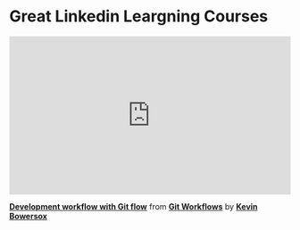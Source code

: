 <h1> Great Linkedin Leargning Courses </h1>
<div style="position:relative;height:0;padding-bottom:56.25%"><iframe width="640" height="360" src="https://www.linkedin.com/learning/embed/git-workflows/development-workflow-with-git-flow?autoplay=false&claim=AQGg35-9PoGIlAAAAY3aswMEHWLqY5Q61RE9GTxls2ReBwkpY-p0inrD4PwALFIZEEDz-qJbNTVVZYI4ucoC-LQ3FV0cudsDzuzlkqsGxKXM85lVwEGtpEIFjLeM3Ynixh5VduR91RnMCHoTpuhzOCOXToOmMzmGZgvhX1PCXXe_7tPlkvy8LHa-43ahf4NYpAF6Fn_g_uzAfkWNNypWWv6FcxVD4YrFuWFhVsu1eJBuz3LwhvU_wRvlrmt55f8ZFkfnJMNIAA678UWo02y32zu1F2TvfZcWu8cNFbEG2hiKxqjchlJAaPXQrIRjx0F6fE8XDxJwX1FkGMcMz2A5-73jTJLhF7VvmsHT8hCZ3pTW2qwPhJKGorUCImjYYr9ApqATHaVNrbpcvWL2T5rWzJhI85x0rCJe50IzVdrvAwI01kcSxC3ufzbrEAa6QcqOGftspZrX7tTKF_bcaQy1kQ8mHptkEOangPaEijMCRuDkQg5GTQdhqE_2In9jyknFj4kHAZ4yLaeJsyNGJ1YpuPqwjqOHCYgvEnURe98VbIXQwVKduNTBzvKi56l9qHSnPkY9-haZGcMad6gvzRQY7ItZeNyqfxTe-LlP75xre3A3br_18xlJOltNaHuoOEVL23dLOCUFW_GbaDvaE9csLv1Fm8y89ta-L-ue9Eoe8J1hLIFg3oT6IUGNhq1IieAsHDWL4XJ4IvscRZQfPm1iAmVp1qC5eNrPvRylYyEjydrjFhlEvqC50sjmkFaFhRHpH64Oqnzd605T369OyjODIBK9IrvQTKAdoWgsHLug8v5d1GP-cs8d6vLuxJuulUH-TSzoF7LvEl9On0mCMIi1T4lTEmY410uDhSpq_a8Dynu2KVpX0mpkgbmlXaSQe7Z1k_mf3Lgh1tVwOtyKjQSsnBgxph-_fXGzZp-MaI8BwQi_wWeMRQaDTwMDddRFwe_m_CYct_4Oo42MSGGmCM93u7kLY8RfQHu-OMvS-q0Q-HAzFrw3OyMpnFvH4kBvfD-TcTlMCruQCVgQR-BUhSBT1JTlWcpVvuCa-P2Pq0zoMqtujgb_qPKBghQrm_3mutso8TH1zLmo0SN9LebCFJ7Q4KAeILzga87NPjJ-QMcCanPUiYbXt7GQQFXtA2FV_QNUaw2knNAU4FFpd6chMSxKzzcs2sSe7JWw_OzTv4QRoB5ARWekUttFcrk4aKoxEjLKmcZ8LEA99DDZsC3gJ8xB7CPwROnhOukS" mozallowfullscreen="true" webkitallowfullscreen="true" allowfullscreen="true" frameborder="0" style="position:absolute;width:100%;height:100%;left:0"></iframe></div><p><strong><a href="https://www.linkedin.com/learning/git-workflows/development-workflow-with-git-flow?trk=embed_lil">Development workflow with Git flow</a></strong> from <strong><a href="https://www.linkedin.com/learning/git-workflows?trk=embed_lil">Git Workflows</a></strong> by <strong><a href="https://www.linkedin.com/learning/instructors/kevin-bowersox?trk=embed_lil">Kevin Bowersox</a></strong></p>